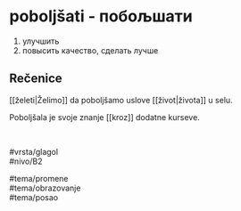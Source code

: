 # poboljšati - побољшати

1. улучшить  
2. повысить качество, сделать лучше

## Rečenice

[[želeti|Želimo]] da poboljšamo uslove [[život|života]] u selu.

Poboljšala je svoje znanje [[kroz]] dodatne kurseve.

<br>

#vrsta/glagol  
#nivo/B2  

#tema/promene  
#tema/obrazovanje  
#tema/posao  
